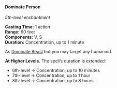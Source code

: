#### Dominate Person
<!-- markdownlint-disable link-image-reference-definitions -->
[_metadata_:spell_name]:- "Dominate Person"
[_metadata_:spell_level]:- "5"
[_metadata_:spell_school]:- "enchantment"
[_metadata_:ritual]:- "false"
[_metadata_:casting_time_amount]:- "1"
[_metadata_:casting_time_unit]:- "action"
[_metadata_:range]:- "60 feet"
[_metadata_:target]:- "One humanoid"
[_metadata_:components_verbal]:- "true"
[_metadata_:components_somatic]:- "true"
[_metadata_:components_material]:- "false"
[_metadata_:duration]:- "1 minute"
[_metadata_:concentration]:- "true"
[_metadata_:saving_throw]:- "Wisdom"
[_metadata_:saving_throw_success]:- "avoids_effect, ends_effect"
[_metadata_:compared_to_wotc_srd_5.1]:- "mechanics_same_wording_same"
[_metadata_:compared_to_a5e_srd]:- "mechanics_same_wording_same"
<!-- markdownlint-disable-next-line no-emphasis-as-heading -->
_5th-level enchantment_

**Casting Time:** 1 action \
**Range:** 60 feet \
**Components:** V, S \
**Duration:** Concentration, up to 1 minute

As [Dominate Beast](#Dominate_Beast_dominate_beast) but you may target any humanoid.

**At Higher Levels.**
The spell’s duration is extended:

- 6th-level → Concentration, up to 10 minutes
- 7th-level → Concentration, up to 1 hour
- 8th-level → Concentration, up to 8 hours
